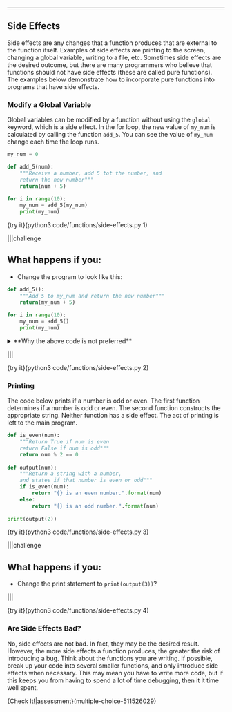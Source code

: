 ----------

## Side Effects

Side effects are any changes that a function produces that are external to the function itself. Examples of side effects are printing to the screen, changing a global variable, writing to a file, etc. Sometimes side effects are the desired outcome, but there are many programmers who believe that functions should not have side effects (these are called pure functions). The examples below demonstrate how to incorporate pure functions into programs that have side effects.

### Modify a Global Variable

Global variables can be modified by a function without using the `global` keyword, which is a side effect. In the for loop, the new value of `my_num` is calculated by calling the function `add_5`. You can see the value of `my_num` change each time the loop runs.

```python
my_num = 0

def add_5(num):
    """Receive a number, add 5 tot the number, and
    return the new number"""
    return(num + 5)
  
for i in range(10):
    my_num = add_5(my_num)
    print(my_num)
```

{try it}(python3 code/functions/side-effects.py 1)

|||challenge
## What happens if you:
* Change the program to look like this:
```python
def add_5():
    """Add 5 to my_num and return the new number"""
    return(my_num + 5)
  
for i in range(10):
    my_num = add_5()
    print(my_num)
```
<details><summary>**Why the above code is not preferred**</summary>The code where `add_5` has no parameters produces the exact same output as the code where `add_5` has a parameter. However, the code where `add_5` has a parameter is preferable to the code where `add_5` does not have a parameter. The function without the parameter relies on the global variable `my_num`. If you were to copy/paste this function into another program, it would only work if there was a global variable named `my_num`. The function with the parameter, however, will work in used in another program. Having the parameter means the function is not dependent upon specific global variables. This reduces the chance for an error.</details>

|||

{try it}(python3 code/functions/side-effects.py 2)

### Printing

The code below prints if a number is odd or even. The first function determines if a number is odd or even. The second function constructs the appropriate string. Neither function has a side effect. The act of printing is left to the main program.

```python
def is_even(num):
    """Return True if num is even
    return False if num is odd"""
    return num % 2 == 0
  
def output(num):
    """Return a string with a number,
    and states if that number is even or odd"""
    if is_even(num):
        return "{} is an even number.".format(num)
    else:
        return "{} is an odd number.".format(num)
  
print(output(2))
```

{try it}(python3 code/functions/side-effects.py 3)

|||challenge
## What happens if you:
* Change the print statement to `print(output(3))`?

|||

{try it}(python3 code/functions/side-effects.py 4)

### Are Side Effects Bad?

No, side effects are not bad. In fact, they may be the desired result. However, the more side effects a function produces, the greater the risk of introducing a bug. Think about the functions you are writing. If possible, break up your code into several smaller functions, and only introduce side effects when necessary. This may mean you have to write more code, but if this keeps you from having to spend a lot of time debugging, then it it time well spent.

{Check It!|assessment}(multiple-choice-511526029)
